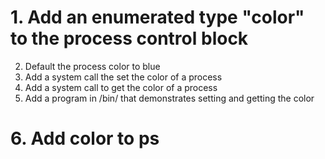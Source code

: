 # 1. Add an enumerated type "color" to the process control block
2. Default the process color to blue
3. Add a system call the set the color of a process
4. Add a system call to get the color of a process
5. Add a program in /bin/ that demonstrates setting and getting the color
# 6. Add color to ps